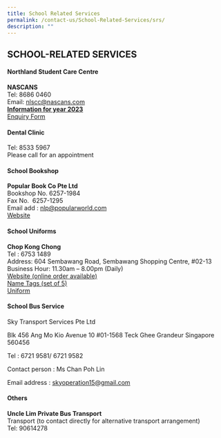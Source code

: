 ```yaml
---
title: School Related Services
permalink: /contact-us/School-Related-Services/srs/
description: ""
---
```

## SCHOOL-RELATED SERVICES

#### Northland Student Care Centre

**NASCANS**<br>
Tel: 8686 0460<br>
Email:&nbsp;[nlscc@nascans.com](mailto:nlscc@nascans.com)<br>
**[Information for year 2023](/files/Nascans.pdf)**<br>
[Enquiry Form](https://v2.taidii.com/enquiry/publicec/nascans/?center=36oYBncS9pVYK9idoOp2umOvGk6JbddtvONzkCDTM9U=)

#### Dental Clinic

Tel: 8533 5967<br>
Please call for an appointment

#### School Bookshop

**Popular Book Co Pte Ltd**<br>
Bookshop No. 6257-1984<br>
Fax No.&nbsp; 6257-1295<br>
Email add : [nlp@popularworld.com](mailto:nlp@popularworld.com)<br>
[Website](https://textbook.popular.com.sg/)

#### School Uniforms

**Chop Kong Chong**<br>
Tel : 6753 1489<br>
Address: 604 Sembawang Road, Sembawang Shopping Centre, #02-13<br>
Business Hour: 11.30am – 8.00pm (Daily)<br>
[Website (online order available)](https://www.euniforms.com.sg/shop/product-category/primary-schools/nlps/)<br>
[Name Tags (set of 5)](https://www.euniforms.com.sg/nametag/product/name-tags-northland-primary-school-set-of-5/)<br>
[Uniform](https://www.euniforms.com.sg/shop/product-category/primary-schools/nlps/)

#### School Bus Service
Sky Transport Services Pte Ltd

Blk 456 Ang Mo Kio Avenue 10 #01-1568
Teck Ghee Grandeur
Singapore 560456

Tel : 6721 9581/ 6721 9582

Contact person : Ms Chan Poh Lin

Email address : skyoperation15@gmail.com
[](/files/2023_sky%20bus%20request%20form_parents.pdf)


#### Others

**Uncle Lim Private Bus Transport**<br>
Transport (to contact directly for alternative transport arrangement)<br>
Tel: 90614278
